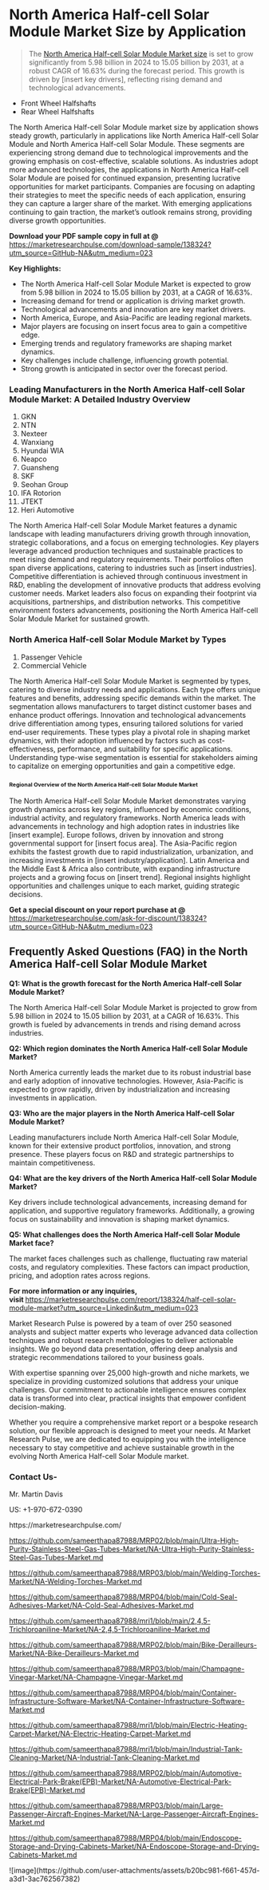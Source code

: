 <h1>North America Half-cell Solar Module Market&nbsp;Size by Application</h1><blockquote><p>The <a href="https://marketresearchpulse.com/download-sample/138324?utm_source=GitHub-NA&amp;utm_medium=023">North America Half-cell Solar Module Market size</a> is set to grow significantly from 5.98 billion in 2024 to 15.05 billion by 2031, at a robust CAGR of 16.63% during the forecast period. This growth is driven by [insert key drivers], reflecting rising demand and technological advancements.</p></blockquote><ul><li>Front Wheel Halfshafts<li> Rear Wheel Halfshafts</li></ul><p>The North America Half-cell Solar Module market size by application shows steady growth, particularly in applications like North America Half-cell Solar Module and North America Half-cell Solar Module. These segments are experiencing strong demand due to technological improvements and the growing emphasis on cost-effective, scalable solutions. As industries adopt more advanced technologies, the applications in North America Half-cell Solar Module are poised for continued expansion, presenting lucrative opportunities for market participants. Companies are focusing on adapting their strategies to meet the specific needs of each application, ensuring they can capture a larger share of the market. With emerging applications continuing to gain traction, the market’s outlook remains strong, providing diverse growth opportunities.</p><p><strong>Download your PDF sample copy in full at @ </strong><a href="https://marketresearchpulse.com/download-sample/138324?utm_source=GitHub-NA&amp;utm_medium=023">https://marketresearchpulse.com/download-sample/138324?utm_source=GitHub-NA&amp;utm_medium=023</a></p><p><strong>Key Highlights: </strong></p><ul><li>The North America Half-cell Solar Module Market is expected to grow from 5.98 billion in 2024 to 15.05 billion by 2031, at a CAGR of 16.63%.</li><li>Increasing demand for trend or application is driving market growth.</li><li>Technological advancements and innovation are key market drivers.</li><li>North America, Europe, and Asia-Pacific are leading regional markets.</li><li>Major players are focusing on insert focus area to gain a competitive edge.</li><li>Emerging trends and regulatory frameworks are shaping market dynamics.</li><li>Key challenges include challenge, influencing growth potential.</li><li>Strong growth is anticipated in sector over the forecast period.</li></ul><h3>Leading Manufacturers in the North America Half-cell Solar Module Market: A Detailed Industry Overview</h3><ol><li>GKN</li><li>NTN</li><li>Nexteer</li><li>Wanxiang</li><li>Hyundai WIA</li><li>Neapco</li><li>Guansheng</li><li>SKF</li><li>Seohan Group</li><li>IFA Rotorion</li><li>JTEKT</li><li>Heri Automotive</li></ol><div class="flex max-w-full flex-col flex-grow"><div class="min-h-8 text-message flex w-full flex-col items-end gap-2 whitespace-normal break-words [.text-message+&amp;]:mt-5" dir="auto" data-message-author-role="assistant" data-message-id="fd8432e4-4910-450d-b182-61b7bfb0a01f" data-message-model-slug="gpt-4o"><div class="flex w-full flex-col gap-1 empty:hidden first:pt-[3px]"><div class="markdown prose w-full break-words dark:prose-invert light"><p>The North America Half-cell Solar Module Market features a dynamic landscape with leading manufacturers driving growth through innovation, strategic collaborations, and a focus on emerging technologies. Key players leverage advanced production techniques and sustainable practices to meet rising demand and regulatory requirements. Their portfolios often span diverse applications, catering to industries such as [insert industries]. Competitive differentiation is achieved through continuous investment in R&amp;D, enabling the development of innovative products that address evolving customer needs. Market leaders also focus on expanding their footprint via acquisitions, partnerships, and distribution networks. This competitive environment fosters advancements, positioning the North America Half-cell Solar Module Market for sustained growth.</p></div></div></div></div><h3>North America Half-cell Solar Module Market by Types</h3><ol><li>Passenger Vehicle<li> Commercial Vehicle</li></ol><div class="flex max-w-full flex-col flex-grow"><div class="min-h-8 text-message flex w-full flex-col items-end gap-2 whitespace-normal break-words [.text-message+&amp;]:mt-5" dir="auto" data-message-author-role="assistant" data-message-id="084470be-0bb7-4664-bddf-5156b4f41249" data-message-model-slug="gpt-4o-mini"><div class="flex w-full flex-col gap-1 empty:hidden first:pt-[3px]"><div class="markdown prose w-full break-words dark:prose-invert light"><p>The North America Half-cell Solar Module Market is segmented by types, catering to diverse industry needs and applications. Each type offers unique features and benefits, addressing specific demands within the market. The segmentation allows manufacturers to target distinct customer bases and enhance product offerings. Innovation and technological advancements drive differentiation among types, ensuring tailored solutions for varied end-user requirements. These types play a pivotal role in shaping market dynamics, with their adoption influenced by factors such as cost-effectiveness, performance, and suitability for specific applications. Understanding type-wise segmentation is essential for stakeholders aiming to capitalize on emerging opportunities and gain a competitive edge.</p></div></div></div></div><h3><span style="font-size: 11px;">Regional Overview of the North America Half-cell Solar Module Market</span></h3><div class="flex max-w-full flex-col flex-grow"><div class="min-h-8 text-message flex w-full flex-col items-end gap-2 whitespace-normal break-words [.text-message+&amp;]:mt-5" dir="auto" data-message-author-role="assistant" data-message-id="e9038762-ce64-4e30-91c9-9bd413514231" data-message-model-slug="gpt-4o-mini"><div class="flex w-full flex-col gap-1 empty:hidden first:pt-[3px]"><div class="markdown prose w-full break-words dark:prose-invert light"><p>The North America Half-cell Solar Module Market demonstrates varying growth dynamics across key regions, influenced by economic conditions, industrial activity, and regulatory frameworks. North America leads with advancements in technology and high adoption rates in industries like [insert example]. Europe follows, driven by innovation and strong governmental support for [insert focus area]. The Asia-Pacific region exhibits the fastest growth due to rapid industrialization, urbanization, and increasing investments in [insert industry/application]. Latin America and the Middle East &amp; Africa also contribute, with expanding infrastructure projects and a growing focus on [insert trend]. Regional insights highlight opportunities and challenges unique to each market, guiding strategic decisions.</p></div></div></div></div><p><strong>Get a special discount on your report purchase at @ </strong><a href="https://marketresearchpulse.com/ask-for-discount/138324?utm_source=GitHub-NA&amp;utm_medium=023">https://marketresearchpulse.com/ask-for-discount/138324?utm_source=GitHub-NA&amp;utm_medium=023</a></p><h2>Frequently Asked Questions (FAQ) in the North America Half-cell Solar Module Market</h2><p><strong>Q1: What is the growth forecast for the North America Half-cell Solar Module Market?</strong></p><p>The North America Half-cell Solar Module Market is projected to grow from 5.98 billion in 2024 to 15.05 billion by 2031, at a CAGR of 16.63%. This growth is fueled by advancements in trends and rising demand across industries.</p><p><strong>Q2: Which region dominates the North America Half-cell Solar Module Market?</strong></p><p>North America currently leads the market due to its robust industrial base and early adoption of innovative technologies. However, Asia-Pacific is expected to grow rapidly, driven by industrialization and increasing investments in application.</p><p><strong>Q3: Who are the major players in the North America Half-cell Solar Module Market?</strong></p><p>Leading manufacturers include North America Half-cell Solar Module, known for their extensive product portfolios, innovation, and strong presence. These players focus on R&amp;D and strategic partnerships to maintain competitiveness.</p><p><strong>Q4: What are the key drivers of the North America Half-cell Solar Module Market?</strong></p><p>Key drivers include technological advancements, increasing demand for application, and supportive regulatory frameworks. Additionally, a growing focus on sustainability and innovation is shaping market dynamics.</p><p><strong>Q5: What challenges does the North America Half-cell Solar Module Market face?</strong></p><p>The market faces challenges such as challenge, fluctuating raw material costs, and regulatory complexities. These factors can impact production, pricing, and adoption rates across regions.</p><p><strong>For more information or any inquiries, visit&nbsp;</strong><a href="https://marketresearchpulse.com/report/138324/half-cell-solar-module-market?utm_source=Linkedin&utm_medium=023">https://marketresearchpulse.com/report/138324/half-cell-solar-module-market?utm_source=Linkedin&utm_medium=023</a></p><p>Market Research Pulse is powered by a team of over 250 seasoned analysts and subject matter experts who leverage advanced data collection techniques and robust research methodologies to deliver actionable insights. We go beyond data presentation, offering deep analysis and strategic recommendations tailored to your business goals.</p><p>With expertise spanning over 25,000 high-growth and niche markets, we specialize in providing customized solutions that address your unique challenges. Our commitment to actionable intelligence ensures complex data is transformed into clear, practical insights that empower confident decision-making.</p><p>Whether you require a comprehensive market report or a bespoke research solution, our flexible approach is designed to meet your needs. At Market Research Pulse, we are dedicated to equipping you with the intelligence necessary to stay competitive and achieve sustainable growth in the evolving North America Half-cell Solar Module market.</p><h3><strong>Contact Us-</strong></h3><p>Mr. Martin Davis</p><p>US: +1-970-672-0390</p><p>https://marketresearchpulse.com/</p><p><a href="https://github.com/sameerthapa87988/MRP02/blob/main/Ultra-High-Purity-Stainless-Steel-Gas-Tubes-Market/NA-Ultra-High-Purity-Stainless-Steel-Gas-Tubes-Market.md">https://github.com/sameerthapa87988/MRP02/blob/main/Ultra-High-Purity-Stainless-Steel-Gas-Tubes-Market/NA-Ultra-High-Purity-Stainless-Steel-Gas-Tubes-Market.md</a></p><p><a href="https://github.com/sameerthapa87988/MRP03/blob/main/Welding-Torches-Market/NA-Welding-Torches-Market.md">https://github.com/sameerthapa87988/MRP03/blob/main/Welding-Torches-Market/NA-Welding-Torches-Market.md</a></p><p><a href="https://github.com/sameerthapa87988/MRP04/blob/main/Cold-Seal-Adhesives-Market/NA-Cold-Seal-Adhesives-Market.md">https://github.com/sameerthapa87988/MRP04/blob/main/Cold-Seal-Adhesives-Market/NA-Cold-Seal-Adhesives-Market.md</a></p><p><a href="https://github.com/sameerthapa87988/mri1/blob/main/2,4,5-Trichloroaniline-Market/NA-2,4,5-Trichloroaniline-Market.md">https://github.com/sameerthapa87988/mri1/blob/main/2,4,5-Trichloroaniline-Market/NA-2,4,5-Trichloroaniline-Market.md</a></p><p><a href="https://github.com/sameerthapa87988/MRP02/blob/main/Bike-Derailleurs-Market/NA-Bike-Derailleurs-Market.md">https://github.com/sameerthapa87988/MRP02/blob/main/Bike-Derailleurs-Market/NA-Bike-Derailleurs-Market.md</a></p><p><a href="https://github.com/sameerthapa87988/MRP03/blob/main/Champagne-Vinegar-Market/NA-Champagne-Vinegar-Market.md">https://github.com/sameerthapa87988/MRP03/blob/main/Champagne-Vinegar-Market/NA-Champagne-Vinegar-Market.md</a></p><p><a href="https://github.com/sameerthapa87988/MRP04/blob/main/Container-Infrastructure-Software-Market/NA-Container-Infrastructure-Software-Market.md">https://github.com/sameerthapa87988/MRP04/blob/main/Container-Infrastructure-Software-Market/NA-Container-Infrastructure-Software-Market.md</a></p><p><a href="https://github.com/sameerthapa87988/mri1/blob/main/Electric-Heating-Carpet-Market/NA-Electric-Heating-Carpet-Market.md">https://github.com/sameerthapa87988/mri1/blob/main/Electric-Heating-Carpet-Market/NA-Electric-Heating-Carpet-Market.md</a></p><p><a href="https://github.com/sameerthapa87988/mri1/blob/main/Industrial-Tank-Cleaning-Market/NA-Industrial-Tank-Cleaning-Market.md">https://github.com/sameerthapa87988/mri1/blob/main/Industrial-Tank-Cleaning-Market/NA-Industrial-Tank-Cleaning-Market.md</a></p><p><a href="https://github.com/sameerthapa87988/MRP02/blob/main/Automotive-Electrical-Park-Brake(EPB)-Market/NA-Automotive-Electrical-Park-Brake(EPB)-Market.md">https://github.com/sameerthapa87988/MRP02/blob/main/Automotive-Electrical-Park-Brake(EPB)-Market/NA-Automotive-Electrical-Park-Brake(EPB)-Market.md</a></p><p><a href="https://github.com/sameerthapa87988/MRP03/blob/main/Large-Passenger-Aircraft-Engines-Market/NA-Large-Passenger-Aircraft-Engines-Market.md">https://github.com/sameerthapa87988/MRP03/blob/main/Large-Passenger-Aircraft-Engines-Market/NA-Large-Passenger-Aircraft-Engines-Market.md</a></p><p><a href="https://github.com/sameerthapa87988/MRP04/blob/main/Endoscope-Storage-and-Drying-Cabinets-Market/NA-Endoscope-Storage-and-Drying-Cabinets-Market.md">https://github.com/sameerthapa87988/MRP04/blob/main/Endoscope-Storage-and-Drying-Cabinets-Market/NA-Endoscope-Storage-and-Drying-Cabinets-Market.md</a></p>
![image](https://github.com/user-attachments/assets/b20bc981-f661-457d-a3d1-3ac762567382)
